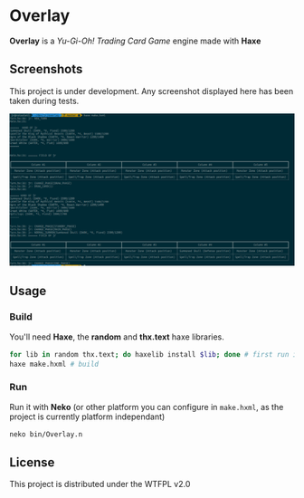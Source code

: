 Overlay
=================

**Overlay** is a *Yu-Gi-Oh! Trading Card Game* engine made with **Haxe**

## Screenshots

This project is under development. Any screenshot displayed here has been taken during tests.

![screenshot 2017/12/19](screenshots/20171219.png)

## Usage

### Build

You'll need **Haxe**, the **random** and **thx.text** haxe libraries.
```bash
for lib in random thx.text; do haxelib install $lib; done # first run if you don't have them
haxe make.hxml # build
```

### Run

Run it with **Neko** (or other platform you can configure in `make.hxml`, as the project is currently platform independant)

```bash
neko bin/Overlay.n
```

## License

This project is distributed under the WTFPL v2.0
